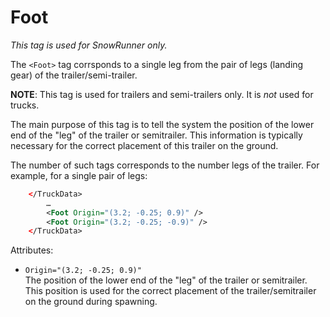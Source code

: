 # Foot

*This tag is used for SnowRunner only.*

The `<Foot>` tag corrsponds to a single leg from the pair of legs (landing gear) of the trailer/semi-trailer.

**NOTE**: This tag is used for trailers and semi-trailers only. It is *not* used for trucks.

The main purpose of this tag is to tell the system the position of the lower end of the "leg" of the trailer or semitrailer. This information is typically necessary for the correct placement of this trailer on the ground.

The number of such tags corresponds to the number legs of the trailer. For example, for a single pair of legs:

```xml
	</TruckData>
		…
		<Foot Origin="(3.2; -0.25; 0.9)" />
		<Foot Origin="(3.2; -0.25; -0.9)" />
	</TruckData>
```

Attributes:

-   `Origin="(3.2; -0.25; 0.9)"`  
    The position of the lower end of the "leg" of the trailer or semitrailer. This position is used for the correct placement of the trailer/semitrailer on the ground during spawning.

